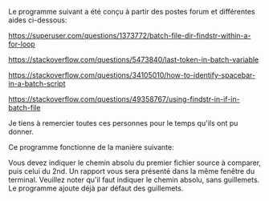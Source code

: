 Le programme suivant a été conçu à partir des postes forum et différentes aides ci-dessous:


https://superuser.com/questions/1373772/batch-file-dir-findstr-within-a-for-loop

https://stackoverflow.com/questions/5473840/last-token-in-batch-variable

https://stackoverflow.com/questions/34105010/how-to-identify-spacebar-in-a-batch-script

https://stackoverflow.com/questions/49358767/using-findstr-in-if-in-batch-file


Je tiens à remercier toutes ces personnes pour le temps qu'ils ont pu donner.

Ce programme fonctionne de la manière suivante:

Vous devez indiquer le chemin absolu du premier fichier source à comparer, puis celui du 2nd.
Un rapport vous sera présenté dans la même fenêtre du terminal.
Veuillez noter qu'il faut indiquer le chemin absolu, sans guillemets. 
Le programme ajoute déjà par défaut des guillemets.
